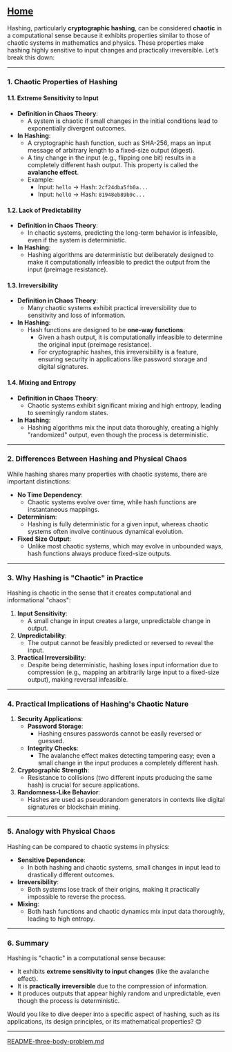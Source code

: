 [Home](https://t2m.io/VwvDcuw)
---

Hashing, particularly **cryptographic hashing**, can be considered **chaotic** in a computational sense because it exhibits properties similar to those of chaotic systems in mathematics and physics. These properties make hashing highly sensitive to input changes and practically irreversible. Let’s break this down:

---

### **1. Chaotic Properties of Hashing**
#### **1.1. Extreme Sensitivity to Input**
- **Definition in Chaos Theory**:
  - A system is chaotic if small changes in the initial conditions lead to exponentially divergent outcomes.
- **In Hashing**:
  - A cryptographic hash function, such as SHA-256, maps an input message of arbitrary length to a fixed-size output (digest).
  - A tiny change in the input (e.g., flipping one bit) results in a completely different hash output. This property is called the **avalanche effect**.
  - Example:
    - Input: `hello` → Hash: `2cf24dba5fb0a...`
    - Input: `hellO` → Hash: `81948eb89b9c...`

#### **1.2. Lack of Predictability**
- **Definition in Chaos Theory**:
  - In chaotic systems, predicting the long-term behavior is infeasible, even if the system is deterministic.
- **In Hashing**:
  - Hashing algorithms are deterministic but deliberately designed to make it computationally infeasible to predict the output from the input (preimage resistance).

#### **1.3. Irreversibility**
- **Definition in Chaos Theory**:
  - Many chaotic systems exhibit practical irreversibility due to sensitivity and loss of information.
- **In Hashing**:
  - Hash functions are designed to be **one-way functions**:
    - Given a hash output, it is computationally infeasible to determine the original input (preimage resistance).
    - For cryptographic hashes, this irreversibility is a feature, ensuring security in applications like password storage and digital signatures.

#### **1.4. Mixing and Entropy**
- **Definition in Chaos Theory**:
  - Chaotic systems exhibit significant mixing and high entropy, leading to seemingly random states.
- **In Hashing**:
  - Hashing algorithms mix the input data thoroughly, creating a highly "randomized" output, even though the process is deterministic.

---

### **2. Differences Between Hashing and Physical Chaos**
While hashing shares many properties with chaotic systems, there are important distinctions:
- **No Time Dependency**:
  - Chaotic systems evolve over time, while hash functions are instantaneous mappings.
- **Determinism**:
  - Hashing is fully deterministic for a given input, whereas chaotic systems often involve continuous dynamical evolution.
- **Fixed Size Output**:
  - Unlike most chaotic systems, which may evolve in unbounded ways, hash functions always produce fixed-size outputs.

---

### **3. Why Hashing is "Chaotic" in Practice**
Hashing is chaotic in the sense that it creates computational and informational "chaos":
1. **Input Sensitivity**:
   - A small change in input creates a large, unpredictable change in output.
2. **Unpredictability**:
   - The output cannot be feasibly predicted or reversed to reveal the input.
3. **Practical Irreversibility**:
   - Despite being deterministic, hashing loses input information due to compression (e.g., mapping an arbitrarily large input to a fixed-size output), making reversal infeasible.

---

### **4. Practical Implications of Hashing's Chaotic Nature**
1. **Security Applications**:
   - **Password Storage**:
     - Hashing ensures passwords cannot be easily reversed or guessed.
   - **Integrity Checks**:
     - The avalanche effect makes detecting tampering easy; even a small change in the input produces a completely different hash.
2. **Cryptographic Strength**:
   - Resistance to collisions (two different inputs producing the same hash) is crucial for secure applications.
3. **Randomness-Like Behavior**:
   - Hashes are used as pseudorandom generators in contexts like digital signatures or blockchain mining.

---

### **5. Analogy with Physical Chaos**
Hashing can be compared to chaotic systems in physics:
- **Sensitive Dependence**:
  - In both hashing and chaotic systems, small changes in input lead to drastically different outcomes.
- **Irreversibility**:
  - Both systems lose track of their origins, making it practically impossible to reverse the process.
- **Mixing**:
  - Both hash functions and chaotic dynamics mix input data thoroughly, leading to high entropy.

---

### **6. Summary**
Hashing is "chaotic" in a computational sense because:
- It exhibits **extreme sensitivity to input changes** (like the avalanche effect).
- It is **practically irreversible** due to the compression of information.
- It produces outputs that appear highly random and unpredictable, even though the process is deterministic.

Would you like to dive deeper into a specific aspect of hashing, such as its applications, its design principles, or its mathematical properties? 😊


---

[README-three-body-problem.md](https://t2m.io/HYpjS7d)
